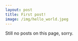 ```yaml
---
layout: post
title: First post!
image: /img/hello_world.jpeg
---
```


Still no posts on this page, sorry.
